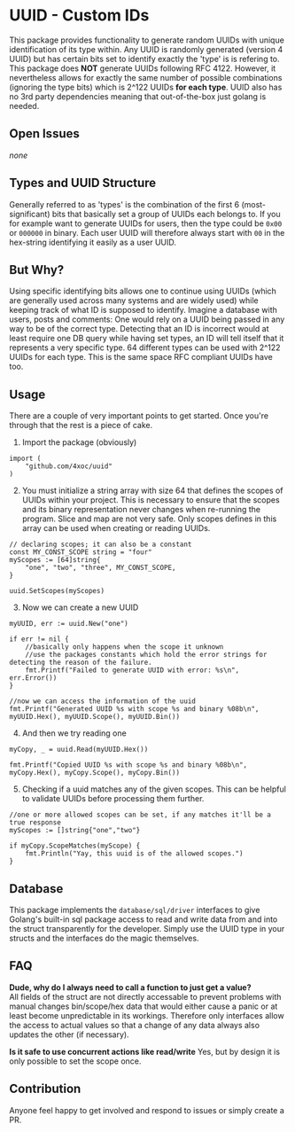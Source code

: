 # UUID - Custom IDs

This package provides functionality to generate random UUIDs with unique identification of its type within. Any UUID is randomly generated (version 4 UUID) but has certain bits set to identify exactly the 'type' is is refering to. This package does **NOT** generate UUIDs following RFC 4122. However, it nevertheless allows for exactly the same number of possible combinations (ignoring the type bits) which is 2^122 UUIDs **for each type**.
UUID also has no 3rd party dependencies meaning that out-of-the-box just golang is needed.

## Open Issues
*none*

## Types and UUID Structure
Generally referred to as 'types' is the combination of the first 6 (most-significant) bits that basically set a group of UUIDs each belongs to. If you for example want to generate UUIDs for users, then the type could be `0x00` or `000000` in binary. Each user UUID will therefore always start with `00` in the hex-string identifying it easily as a user UUID.

## But Why?
Using specific identifying bits allows one to continue using UUIDs (which are generally used across many systems and are widely used) while keeping track of what ID is supposed to identify. Imagine a database with users, posts and comments: One would rely on a UUID being passed in any way to be of the correct type. Detecting that an ID is incorrect would at least require one DB query while having set types, an ID will tell itself that it represents a very specific type. 64 different types can be used with 2^122 UUIDs for each type. This is the same space RFC compliant UUIDs have too.

## Usage
There are a couple of very important points to get started. Once you're through that the rest is a piece of cake.

1. Import the package (obviously)
```
import (
    "github.com/4xoc/uuid"
)
```

2. You must initialize a string array with size 64 that defines the scopes of UUIDs within your project. This is necessary to ensure that the scopes and its binary representation never changes when re-running the program. Slice and map are not very safe. Only scopes defines in this array can be used when creating or reading UUIDs.
```
// declaring scopes; it can also be a constant
const MY_CONST_SCOPE string = "four"
myScopes := [64]string{
    "one", "two", "three", MY_CONST_SCOPE,
}

uuid.SetScopes(myScopes)
```

3. Now we can create a new UUID
```
myUUID, err := uuid.New("one")

if err != nil {
    //basically only happens when the scope it unknown
    //use the packages constants which hold the error strings for detecting the reason of the failure.
    fmt.Printf("Failed to generate UUID with error: %s\n", err.Error())
}

//now we can access the information of the uuid
fmt.Printf("Generated UUID %s with scope %s and binary %08b\n", myUUID.Hex(), myUUID.Scope(), myUUID.Bin())

```

4. And then we try reading one
```
myCopy, _ = uuid.Read(myUUID.Hex())

fmt.Printf("Copied UUID %s with scope %s and binary %08b\n", myCopy.Hex(), myCopy.Scope(), myCopy.Bin())

```

5. Checking if a uuid matches any of the given scopes. This can be helpful to validate UUIDs before processing them further.
```
//one or more allowed scopes can be set, if any matches it'll be a true response
myScopes := []string{"one","two"}

if myCopy.ScopeMatches(myScope) {
    fmt.Println("Yay, this uuid is of the allowed scopes.")
}
```

## Database
This package implements the `database/sql/driver` interfaces to give Golang's built-in sql package access to read and write data from and into the struct transparently for the developer. Simply use the UUID type in your structs and the interfaces do the magic themselves.

## FAQ
**Dude, why do I always need to call a function to just get a value?**  
All fields of the struct are not directly accessable to prevent problems with manual changes bin/scope/hex data that would either cause a panic or at least become unpredictable in its workings. Therefore only interfaces allow the access to actual values so that a change of any data always also updates the other (if necessary).

**Is it safe to use concurrent actions like read/write**
Yes, but by design it is only possible to set the scope once.

## Contribution
Anyone feel happy to get involved and respond to issues or simply create a PR.
